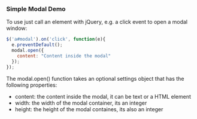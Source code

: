 ### Simple Modal Demo

To use just call an element with jQuery, e.g.
a click event to open a modal window:

```javascript
$('a#modal').on('click', function(e){
  e.preventDefault();
  modal.open({
    content: "Content inside the modal"
  });
});
```
The modal.open() function takes an optional
settings object that has the following properties:
- content: the content inside the modal, it can be text or a HTML element
- width: the width of the modal container, its an integer
- height: the height of the modal containes, its also an integer
